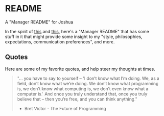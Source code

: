 # README  

A "Manager README" for Joshua

In the spirit of [this](https://hackernoon.com/12-manager-readmes-from-silicon-valleys-top-tech-companies-26588a660afe?gi=c9fee3efea74) and [this](https://soapboxhq.com/blog/management-skills/49-manager-readmes), here's a "Manager README" that has some stuff in it that might provide some insight to my "style, philosophies, expectations, communication preferences", and more.  

## Quotes  

Here are some of my favorite quotes, and help steer my thoughts at times.  

> "… you have to say to yourself – 'I don’t know what I’m doing. We, as a field, don’t know what we’re doing. We don’t know what programming is, we don’t know what computing is, we don’t even know what a computer is.' And once you truly understand that, once you truly believe that – then you’re free, and you can think anything."  
> - Bret Victor - The Future of Programming
